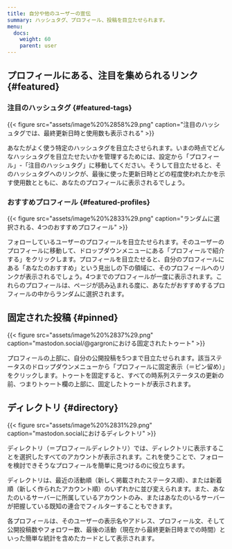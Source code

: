 ```yaml
---
title: 自分や他のユーザーの宣伝
summary: ハッシュタグ、プロフィール、投稿を目立たせられます。
menu:
  docs:
    weight: 60
    parent: user
---
```


## プロフィールにある、注目を集められるリンク {#featured}

### 注目のハッシュタグ {#featured-tags}

{{< figure src="assets/image%20%2858%29.png" caption="注目のハッシュタグでは、最終更新日時と使用数も表示される" >}}

あなたがよく使う特定のハッシュタグを目立たさせられます。いまの時点でどんなハッシュタグを目立たせたいかを管理するためには、設定から「プロフィール」-「注目のハッシュタグ」に移動してください。そうして目立たせると、そのハッシュタグへのリンクが、最後に使った更新日時とどの程度使われたかを示す使用数とともに、あなたのプロフィールに表示されるでしょう。

### おすすめプロフィール {#featured-profiles}

{{< figure src="assets/image%20%2833%29.png" caption="ランダムに選択される、4つのおすすめプロフィール" >}}

フォローしているユーザーのプロフィールを目立たせられます。そのユーザーのプロフィールに移動して、ドロップダウンメニューにある「プロフィールで紹介する」をクリックします。プロフィールを目立たせると、自分のプロフィールにある「あなたのおすすめ」という見出しの下の領域に、そのプロフィールへのリンクが表示されるでしょう。4つまでのプロフィールが一度に表示されます。これらのプロフィールは、ページが読み込まれる度に、あなたがおすすめするプロフィールの中からランダムに選択されます。

## 固定された投稿 {#pinned}

{{< figure src="assets/image%20%2837%29.png" caption="mastodon.social/@gargronにおける固定されたトゥート" >}}

プロフィールの上部に、自分の公開投稿を5つまで目立たせられます。該当ステータスのドロップダウンメニューから「プロフィールに固定表示（＝ピン留め）」をクリックします。トゥートを固定すると、すべての時系列ステータスの更新の前、つまりトゥート欄の上部に、固定したトゥートが表示されます。

## ディレクトリ {#directory}

{{< figure src="assets/image%20%2831%29.png" caption="mastodon.socialにおけるディレクトリ" >}}

ディレクトリ（＝プロフィールディレクトリ）では、ディレクトリに表示することを選択したすべてのアカウントが表示されます。これを使うことで、フォローを検討できそうなプロフィールを簡単に見つけるのに役立ちます。

ディレクトリは、最近の活動順（新しく掲載されたステータス順）、または新着順（新しく作られたアカウント順）のいずれかに並び変えられます。また、あなたのいるサーバーに所属しているアカウントのみ、またはあなたのいるサーバーが把握している既知の連合でフィルターすることもできます。

各プロフィールは、そのユーザーの表示名やアドレス、プロフィール文、そして公開投稿数やフォロワー数、最後の活動（現在から最終更新日時までの時間）といった簡単な統計を含めたカードとして表示されます。
